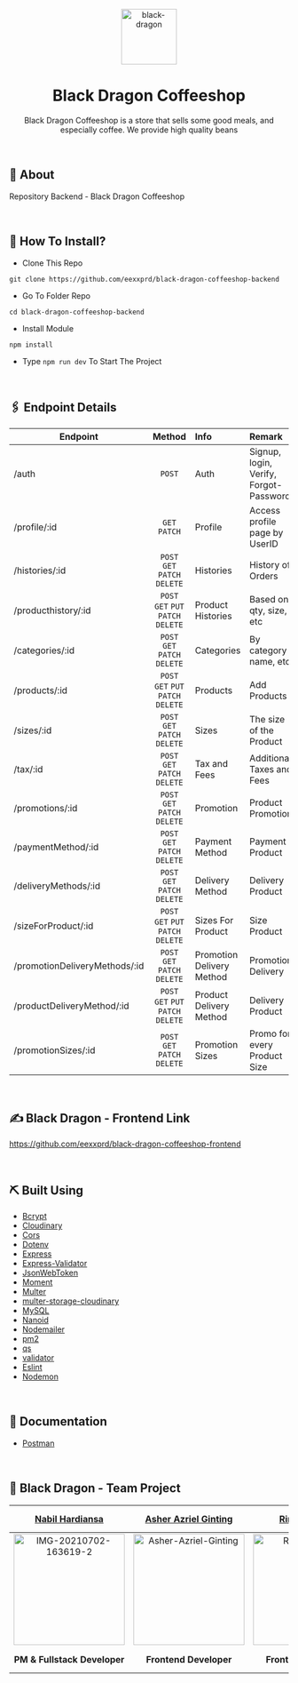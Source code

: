 <p align="center">
  <a href="https://imgbb.com/"><img src="https://i.ibb.co/ZxSrxHb/black-dragon.png" alt="black-dragon" width='100'></a>
</p>
<div align="center">
<h1>Black Dragon Coffeeshop</h1>
<p>Black Dragon Coffeeshop is a store that sells some good meals, and especially coffee. We provide high quality beans</p>
<br>
</div>

## 📍 About
Repository Backend - Black Dragon Coffeeshop

<br>

## 📌 How To Install?

- Clone This Repo
```
git clone https://github.com/eexxprd/black-dragon-coffeeshop-backend
```
- Go To Folder Repo
```
cd black-dragon-coffeeshop-backend
```
- Install Module
```
npm install
```
- Type ``` npm run dev ``` To Start The Project

<br/>

## 🖇 Endpoint Details
| Endpoint                      |               Method                | Info                      | Remark                                 |
| ----------------------------- | :---------------------------------: | :------------------------ | :------------------------------------- |
| /auth                         |               `POST`                | Auth                      | Signup, login, Verify, Forgot-Password |
| /profile/:id                  |            `GET` `PATCH`            | Profile                   | Access profile page by UserID          |
| /histories/:id                |    `POST` `GET` `PATCH` `DELETE`    | Histories                 | History of Orders                      |
| /producthistory/:id           | `POST` `GET` `PUT` `PATCH` `DELETE` | Product Histories         | Based on qty, size, etc                |
| /categories/:id               |    `POST` `GET` `PATCH` `DELETE`    | Categories                | By category name, etc                  |
| /products/:id                 | `POST` `GET` `PUT` `PATCH` `DELETE` | Products                  | Add Products                           |
| /sizes/:id                    |    `POST` `GET` `PATCH` `DELETE`    | Sizes                     | The size of the Product                |
| /tax/:id                      |    `POST` `GET` `PATCH` `DELETE`    | Tax and Fees              | Additional Taxes and Fees              |
| /promotions/:id               |    `POST` `GET` `PATCH` `DELETE`    | Promotion                 | Product Promotion                      |
| /paymentMethod/:id            |    `POST` `GET` `PATCH` `DELETE`    | Payment Method            | Payment Product                        |
| /deliveryMethods/:id          |    `POST` `GET` `PATCH` `DELETE`    | Delivery Method           | Delivery Product                       |
| /sizeForProduct/:id           | `POST` `GET` `PUT` `PATCH` `DELETE` | Sizes For Product         | Size Product                           |
| /promotionDeliveryMethods/:id |    `POST` `GET` `PATCH` `DELETE`    | Promotion Delivery Method | Promotion Delivery                     |
| /productDeliveryMethod/:id    | `POST` `GET` `PUT` `PATCH` `DELETE` | Product Delivery Method   | Delivery Product                       |
| /promotionSizes/:id           |    `POST` `GET` `PATCH` `DELETE`    | Promotion Sizes           | Promo for every Product Size           |

<br>

## ✍️ Black Dragon - Frontend Link
https://github.com/eexxprd/black-dragon-coffeeshop-frontend  

<br>

## ⛏️ Built Using

- [Bcrypt](https://www.npmjs.com/package/bcrypt)
- [Cloudinary](https://www.npmjs.com/package/cloudinary)
- [Cors](https://www.npmjs.com/package/cors)
- [Dotenv](https://www.npmjs.com/package/dotenv)
- [Express](https://www.npmjs.com/package/express)
- [Express-Validator](https://www.npmjs.com/package/express-validator)
- [JsonWebToken](https://www.npmjs.com/package/jsonwebtoken)
- [Moment](https://www.npmjs.com/package/moment)
- [Multer](https://www.npmjs.com/package/multer)
- [multer-storage-cloudinary](https://www.npmjs.com/package/multer-storage-cloudinary)
- [MySQL](https://www.npmjs.com/package/mysql)
- [Nanoid](https://www.npmjs.com/package/nanoid)
- [Nodemailer](https://www.npmjs.com/package/nodemailer)
- [pm2](https://www.npmjs.com/package/pm2)
- [qs](https://www.npmjs.com/package/qs)
- [validator](https://www.npmjs.com/package/validato)
- [Eslint](https://www.npmjs.com/package/eslint)
- [Nodemon](https://www.npmjs.com/package/nodemon)

<br>

## 📄 Documentation
- [Postman](https://documenter.getpostman.com/view/18341304/UVsLQRFZ#bac92666-ec0b-4a6c-86c3-e722b56a465f)

<br>

## 🤝 Black Dragon - Team Project
|                                              [Nabil Hardiansa](https://github.com/nhardiansa)                                               |                                           [Asher Azriel Ginting](https://github.com/asherginting)                                            |                                                   [Rinto Saputro](https://github.com/rintosaputro)                                                   |                                         [Marsella Valeria](https://github.com/marsellavaleria19)                                         |                                                     [Tofan Avianto](https://github.com/eexxprd)                                                      |
| :-----------------------------------------------------------------------------------------------------------------------------------------: | :------------------------------------------------------------------------------------------------------------------------------------------: | :--------------------------------------------------------------------------------------------------------------------------------------------------: | :--------------------------------------------------------------------------------------------------------------------------------------: | :--------------------------------------------------------------------------------------------------------------------------------------------------: |
| <a href="https://ibb.co/ggQ7LCr"><img src="https://i.ibb.co/C04t3Fw/IMG-20210702-163619-2.jpg" alt="IMG-20210702-163619-2" width='200'></a> | <a href="https://ibb.co/rZ4KD8m"><img src="https://i.ibb.co/MRMyFws/IMG-20210402-181933-561.jpg" alt="Asher-Azriel-Ginting" width='200'></a> | <a href="https://ibb.co/sK82Dtq"><img src="https://i.ibb.co/2vGyL5d/Whats-App-Image-2022-03-15-at-13-35-40.jpg" alt="Rinto-Saputro" width='200'></a> | <a href="https://ibb.co/xX81Gyp"><img src="https://i.ibb.co/TYq4RZV/B612-20201102-234614-316.jpg" alt="Marsella-Valeria" width='75'></a> | <a href="https://ibb.co/jVJyG2j"><img src="https://i.ibb.co/k3m40fP/Whats-App-Image-2022-03-13-at-21-38-51.jpg" alt="Tofan-Avianto" width='200'></a> |
|                                                       <b>PM & Fullstack Developer</b>                                                       |                                                          <b>Frontend Developer</b>                                                           |                                                              <b>Frontend Developer</b>                                                               |                                                         <b>Backend Developer</b>                                                         |                                                               <b>Backend Developer</b>                                                               |

